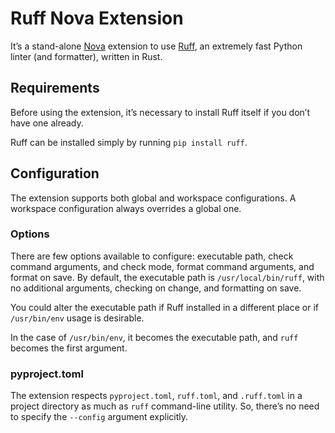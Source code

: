 # Ruff Nova Extension

It’s a stand-alone [Nova][nova-url] extension to use [Ruff][ruff-url], an extremely
fast Python linter (and formatter), written in Rust.

[nova-url]: https://nova.app
[ruff-url]: https://github.com/charliermarsh/ruff

## Requirements

Before using the extension, it’s necessary to install Ruff itself if you don’t
have one already.

Ruff can be installed simply by running `pip install ruff`.

## Configuration

The extension supports both global and workspace configurations. A workspace
configuration always overrides a global one.

### Options

There are few options available to configure: executable path, check command arguments,
and check mode, format command arguments, and format on save. By default, the executable
path is `/usr/local/bin/ruff`, with no additional arguments, checking on change, and
formatting on save.

You could alter the executable path if Ruff installed in a different place
or if `/usr/bin/env` usage is desirable.

In the case of `/usr/bin/env`, it becomes the executable path, and `ruff` becomes
the first argument.

### pyproject.toml

The extension respects `pyproject.toml`, `ruff.toml`, and `.ruff.toml` in a project
directory as much as `ruff` command-line utility. So, there’s no need to specify the
`--config` argument explicitly.

